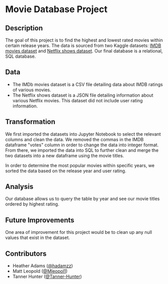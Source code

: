 # Movie Database Project
## Description

The goal of this project is to find the highest and lowest rated movies within certain release years. The data is sourced from two Kaggle datasets: [IMDB movies dataset](https://www.kaggle.com/datasets/gorochu/complete-imdb-movies-dataset "IMDB movies dataset") and [Netflix shows dataset](https://www.kaggle.com/datasets/shivamb/netflix-shows "Netflix shows dataset"). Our final database is a relational, SQL database.

## Data

   * The IMDb movies dataset is a CSV file detailing data about IMDB ratings of various movies.
   * The Netflix shows dataset is a JSON file detailing information about various Netflix movies. This dataset did not include user rating information.

## Transformation

We first imported the datasets into Jupyter Notebook to select the relevant columns and clean the data. We removed the commas in the IMDB dataframe "votes" column in order to change the data into integer format. From there, we imported the data into SQL to further clean and merge the two datasets into a new dataframe using the movie titles.

In order to determine the most popular movies within specific years, we sorted the data based on the release year and user rating.

## Analysis

Our database allows us to query the table by year and see our movie titles ordered by highest rating.

## Future Improvements

One area of improvement for this project would be to clean up any null values that exist in the dataset.

## Contributors
   * Heather Adams ([@hadamzz](https://github.com/hadamzz "Heather"))
   * Matt Leopold ([@Mleopol1](https://github.com/mleopol1 "Matt"))
   * Tanner Hunter ([@Tanner-Hunter](https://github.com/Tanner-Hunter "Tanner"))
